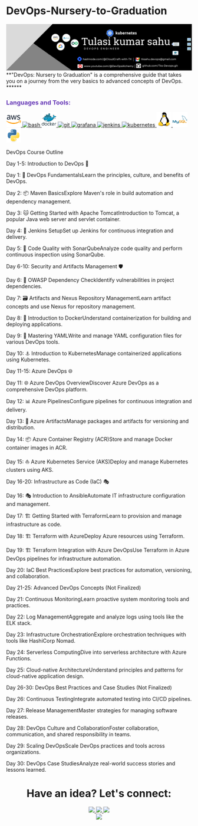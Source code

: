 # DevOps-Nursery-to-Graduation
<div align="center"> <img src="https://github.com/Tks-Devops/Tks-Devops/blob/main/Tulasi kumar sahu.png"> </div>
**"DevOps: Nursery to Graduation" is a comprehensive guide that takes you on a journey from the very basics to advanced concepts of DevOps. ******
  <h3 align="left" style="color: #673AB7;">Languages and Tools:</h3>
<p align="left">
  <a href="https://aws.amazon.com" target="_blank" rel="noreferrer"> 
    <img src="https://raw.githubusercontent.com/devicons/devicon/master/icons/amazonwebservices/amazonwebservices-original-wordmark.svg" alt="aws" width="40" height="40"/> 
  </a> 
  <a href="https://www.gnu.org/software/bash/" target="_blank" rel="noreferrer"> 
    <img src="https://www.vectorlogo.zone/logos/gnu_bash/gnu_bash-icon.svg" alt="bash" width="40" height="40"/> 
  </a> 
  <a href="https://www.docker.com/" target="_blank" rel="noreferrer"> 
    <img src="https://raw.githubusercontent.com/devicons/devicon/master/icons/docker/docker-original-wordmark.svg" alt="docker" width="40" height="40"/> 
  </a> 
  <a href="https://git-scm.com/" target="_blank" rel="noreferrer"> 
    <img src="https://www.vectorlogo.zone/logos/git-scm/git-scm-icon.svg" alt="git" width="40" height="40"/> 
  </a> 
  <a href="https://grafana.com" target="_blank" rel="noreferrer"> 
    <img src="https://www.vectorlogo.zone/logos/grafana/grafana-icon.svg" alt="grafana" width="40" height="40"/> 
  </a> 
  <a href="https://www.jenkins.io" target="_blank" rel="noreferrer"> 
    <img src="https://www.vectorlogo.zone/logos/jenkins/jenkins-icon.svg" alt="jenkins" width="40" height="40"/> 
  </a> 
  <a href="https://kubernetes.io" target="_blank" rel="noreferrer"> 
    <img src="https://www.vectorlogo.zone/logos/kubernetes/kubernetes-icon.svg" alt="kubernetes" width="40" height="40"/> 
  </a> 
  <a href="https://www.linux.org/" target="_blank" rel="noreferrer"> 
    <img src="https://raw.githubusercontent.com/devicons/devicon/master/icons/linux/linux-original.svg" alt="linux" width="40" height="40"/> 
  </a> 
  <a href="https://www.mysql.com/" target="_blank" rel="noreferrer"> 
    <img src="https://raw.githubusercontent.com/devicons/devicon/master/icons/mysql/mysql-original-wordmark.svg" alt="mysql" width="40" height="40"/> 
  </a> 
  <a href="https://www.python.org" target="_blank" rel="noreferrer"> 
    <img src="https://raw.githubusercontent.com/devicons/devicon/master/icons/python/python-original.svg" alt="python" width="40" height="40"/> 
  </a> 
</p>
DevOps Course Outline

Day 1-5: Introduction to DevOps 🔄

Day 1: 🔄 DevOps FundamentalsLearn the principles, culture, and benefits of DevOps.

Day 2: 📦 Maven BasicsExplore Maven's role in build automation and dependency management.

Day 3: 🐱 Getting Started with Apache TomcatIntroduction to Tomcat, a popular Java web server and servlet container.

Day 4: 🚀 Jenkins SetupSet up Jenkins for continuous integration and delivery.

Day 5: 🎯 Code Quality with SonarQubeAnalyze code quality and perform continuous inspection using SonarQube.

Day 6-10: Security and Artifacts Management 🛡️

Day 6: 🧪 OWASP Dependency CheckIdentify vulnerabilities in project dependencies.

Day 7: 🗃️ Artifacts and Nexus Repository ManagementLearn artifact concepts and use Nexus for repository management.

Day 8: 🐳 Introduction to DockerUnderstand containerization for building and deploying applications.

Day 9: 📄 Mastering YAMLWrite and manage YAML configuration files for various DevOps tools.

Day 10: ⚓ Introduction to KubernetesManage containerized applications using Kubernetes.

Day 11-15: Azure DevOps 🌐

Day 11: 🌐 Azure DevOps OverviewDiscover Azure DevOps as a comprehensive DevOps platform.

Day 12: 📊 Azure PipelinesConfigure pipelines for continuous integration and delivery.

Day 13: 🎨 Azure ArtifactsManage packages and artifacts for versioning and distribution.

Day 14: 📦 Azure Container Registry (ACR)Store and manage Docker container images in ACR.

Day 15: ⛵ Azure Kubernetes Service (AKS)Deploy and manage Kubernetes clusters using AKS.

Day 16-20: Infrastructure as Code (IaC) 🎭

Day 16: 🎭 Introduction to AnsibleAutomate IT infrastructure configuration and management.

Day 17: 🏗️ Getting Started with TerraformLearn to provision and manage infrastructure as code.

Day 18: 🏗️ Terraform with AzureDeploy Azure resources using Terraform.

Day 19: 🏗️ Terraform Integration with Azure DevOpsUse Terraform in Azure DevOps pipelines for infrastructure automation.

Day 20: IaC Best PracticesExplore best practices for automation, versioning, and collaboration.

Day 21-25: Advanced DevOps Concepts (Not Finalized)

Day 21: Continuous MonitoringLearn proactive system monitoring tools and practices.

Day 22: Log ManagementAggregate and analyze logs using tools like the ELK stack.

Day 23: Infrastructure OrchestrationExplore orchestration techniques with tools like HashiCorp Nomad.

Day 24: Serverless ComputingDive into serverless architecture with Azure Functions.

Day 25: Cloud-native ArchitectureUnderstand principles and patterns for cloud-native application design.

Day 26-30: DevOps Best Practices and Case Studies (Not Finalized)

Day 26: Continuous TestingIntegrate automated testing into CI/CD pipelines.

Day 27: Release ManagementMaster strategies for managing software releases.

Day 28: DevOps Culture and CollaborationFoster collaboration, communication, and shared responsibility in teams.

Day 29: Scaling DevOpsScale DevOps practices and tools across organizations.

Day 30: DevOps Case StudiesAnalyze real-world success stories and lessons learned.

<h1 align="center" >Have an idea? Let's connect:</h1>

<div align="center" gap="20px">
<a href="https://www.linkedin.com/in/tulasikumarsahu/">
<img width="70px" src="https://img.shields.io/badge/-%2312100E.svg?&logo=linkedin&logoColor=white" />
</a>

<a href="https://hashnode.com/@CloudCraft-with-TK">
<img  width="70px" src="https://img.shields.io/badge/-%2312100E.svg?&logo=hashnoad&logoColor=white" />
</a>

<a href="https://github.com/Tks-Devops">
<img  width="70px" src="https://img.shields.io/badge/-%2312100E.svg?&logo=github&logoColor=white" />
</a>
</div>

<div align="center" gap="20px">
<a href="https://www.youtube.com/@DevOpsAlchemy">
<img  width="70px" src="https://img.shields.io/badge/-%2312100E.svg?&logo=youtube&logoColor=white" />
</a>
</div>
